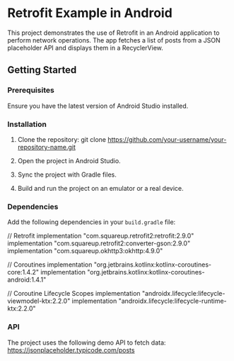 # Retrofit Example in Android

This project demonstrates the use of Retrofit in an Android application to perform network operations. The app fetches a list of posts from a JSON placeholder API and displays them in a RecyclerView.

## Getting Started

### Prerequisites

Ensure you have the latest version of Android Studio installed.

### Installation

1. Clone the repository:
git clone https://github.com/your-username/your-repository-name.git

2. Open the project in Android Studio.

3. Sync the project with Gradle files.

4. Build and run the project on an emulator or a real device.

### Dependencies

Add the following dependencies in your `build.gradle` file:

// Retrofit
implementation "com.squareup.retrofit2:retrofit:2.9.0"
implementation "com.squareup.retrofit2:converter-gson:2.9.0"
implementation "com.squareup.okhttp3:okhttp:4.9.0"

// Coroutines
implementation "org.jetbrains.kotlinx:kotlinx-coroutines-core:1.4.2"
implementation "org.jetbrains.kotlinx:kotlinx-coroutines-android:1.4.1"

// Coroutine Lifecycle Scopes
implementation "androidx.lifecycle:lifecycle-viewmodel-ktx:2.2.0"
implementation "androidx.lifecycle:lifecycle-runtime-ktx:2.2.0"


### API

The project uses the following demo API to fetch data:
https://jsonplaceholder.typicode.com/posts
